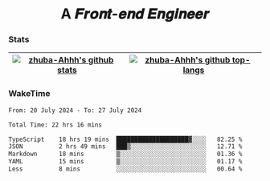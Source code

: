 <h1 align="center">A 𝑭𝒓𝒐𝒏𝒕-𝒆𝒏𝒅 𝑬𝒏𝒈𝒊𝒏𝒆𝒆𝒓</h1>

### Stats

| <a href="https://github.com/zhuba-Ahhh"><img align="center" src="https://github-readme-stats.vercel.app/api?username=zhuba-Ahhh&hide_title=true&hide_border=true&show_icons=trueline_height=21&text_color=000&icon_color=000&bg_color=0,ea6161,ffc64d,fffc4d,52fa5a&theme=graywhite" alt="zhuba-Ahhh's github stats" /> </a> | <a href="https://github.com/zhuba-Ahhh"><img align="center" src="https://github-readme-stats.vercel.app/api/top-langs/?username=zhuba-Ahhh&hide_title=true&hide_border=true&layout=compact&hide_border=true&show_icons=trueline_height=40&text_color=000&icon_color=000&bg_color=0,ea6161,ffc64d,fffc4d,52fa5a&theme=graywhite&langs_count=6" alt="zhuba-Ahhh's github top-langs"/> </a> |
| ------------- | ------------- |

### WakeTime

<!--START_SECTION:waka-->

```txt
From: 20 July 2024 - To: 27 July 2024

Total Time: 22 hrs 16 mins

TypeScript    18 hrs 19 mins  ████████████████████▓░░░░   82.25 %
JSON          2 hrs 49 mins   ███▒░░░░░░░░░░░░░░░░░░░░░   12.71 %
Markdown      18 mins         ▒░░░░░░░░░░░░░░░░░░░░░░░░   01.36 %
YAML          15 mins         ▒░░░░░░░░░░░░░░░░░░░░░░░░   01.17 %
Less          8 mins          ░░░░░░░░░░░░░░░░░░░░░░░░░   00.64 %
```

<!--END_SECTION:waka-->
